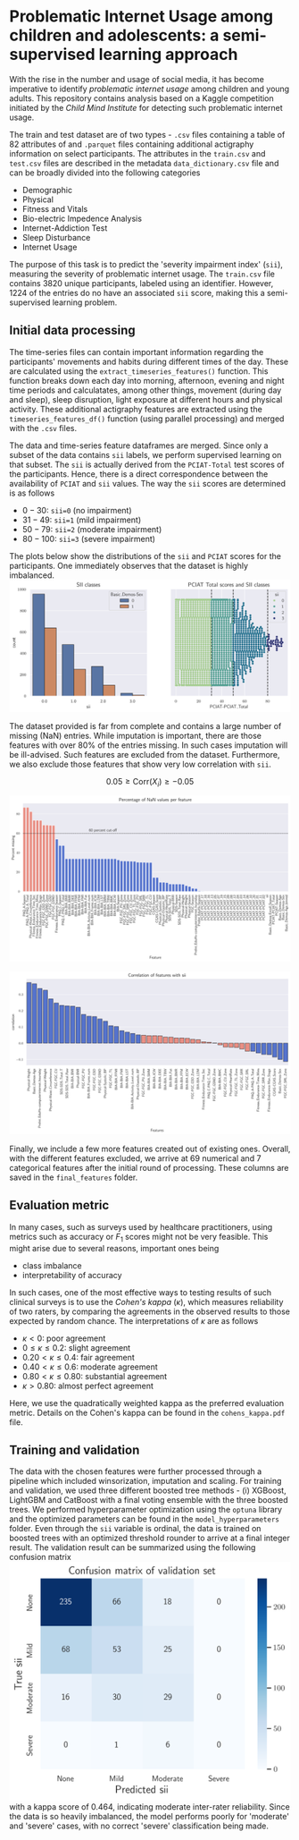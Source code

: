  # Problematic Internet Usage among children and adolescents: a semi-supervised learning approach

With the rise in the number and usage of social media, it has become imperative to identify *problematic internet usage* among children and young adults. This repository contains analysis based on a Kaggle competition initiated by the *Child Mind Institute* for detecting such problematic internet usage.

The train and test dataset are of two types - ```.csv``` files containing a table of $82$ attributes of  and ```.parquet``` files containing additional actigraphy information on select participants. The attributes in the ```train.csv``` and ```test.csv``` files are described in the metadata ```data_dictionary.csv``` file and can be broadly divided into the following categories

* Demographic
* Physical
* Fitness and Vitals
* Bio-electric Impedence Analysis
* Internet-Addiction Test
* Sleep Disturbance
* Internet Usage

The purpose of this task is to predict the 'severity impairment index' (```sii```), measuring the severity of problematic internet usage. The ```train.csv``` file contains $3820$ unique participants, labeled using an identifier. However, $1224$ of the entries do no have an associated ```sii``` score, making this a semi-supervised learning problem.
## Initial data processing
The time-series files can contain important information regarding the participants' movements and habits during different times of the day. These are calculated using the ```extract_timeseries_features()``` function. This function breaks down each day into morning, afternoon, evening and night time periods and calculatates, among other things, movement (during day and sleep), sleep disruption, light exposure at different hours and physical activity. These additional actigraphy features are extracted using the ```timeseries_features_df()``` function (using parallel processing) and merged with the ```.csv``` files. 

The data and time-series feature dataframes are merged. Since only a subset of the data contains ```sii``` labels, we perform supervised learning on that subset. The ```sii``` is actually derived from the ```PCIAT-Total``` test scores of the participants. Hence, there is a direct correspondence between the availability of ```PCIAT``` and ```sii``` values. The way the ```sii``` scores are determined is as follows
* $0 - 30$: ```sii=0``` (no impairment)
* $31 - 49$: ```sii=1``` (mild impairment)
* $50 - 79$: ```sii=2``` (moderate impairment)
* $80 - 100$: ```sii=3``` (severe impairment)

The plots below show the distributions of the ```sii``` and ```PCIAT``` scores for the participants. One immediately observes that the dataset is highly imbalanced.
![sii_image](./images/sii_class.png)

The dataset provided is far from complete and contains a large number of missing (NaN) entries. While imputation is important, there are those features with over $80\%$ of the entries missing. In such cases imputation will be ill-advised. Such features are excluded from the dataset. Furthermore, we also exclude those features that show very low correlation with ```sii```. 
```math
0.05 \geq \text{Corr}(X_i) \geq - 0.05
```
![nan_image](./images/nan_percent.png)

![correlation_image](./images/correlations.png)

Finally, we include a few more features created out of existing ones. Overall, with the different features excluded, we arrive at $69$ numerical and $7$ categorical features after the initial round of processing. These columns are saved in the ```final_features``` folder.
## Evaluation metric
In many cases, such as surveys used by healthcare practitioners, using metrics such as accuracy or $F_1$ scores might not be very feasible. This might arise due to several reasons, important ones being
* class imbalance
* interpretability of accuracy

In such cases, one of the most effective ways to testing results of such clinical surveys is to use the *Cohen's kappa* ($\kappa$), which measures reliability of two raters, by comparing the agreements in the observed results to those expected by random chance. The interpretations of $\kappa$ are as follows
* $\kappa < 0$: poor agreement
* $0\leq\kappa\leq0.2$: slight agreement
* $0.20 < \kappa \leq 0.4$: fair agreement
* $0.40 < \kappa \leq 0.6$: moderate agreement
* $0.80 < \kappa \leq 0.80$: substantial agreement
* $\kappa > 0.80$: almost perfect agreement

Here, we use the quadratically weighted kappa as the preferred evaluation metric. Details on the Cohen's kappa can be found in the ```cohens_kappa.pdf``` file.
## Training and validation
The data with the chosen features were further processed through a pipeline which included winsorization, imputation and scaling. For training and validation, we used three different boosted tree methods - (i) XGBoost, LightGBM and CatBoost with a final voting ensemble with the three boosted trees. We performed hyperparameter optimization using the ```optuna``` library and the optimized parameters can be found in the ```model_hyperparameters``` folder. Even through the ```sii``` variable is ordinal, the data is trained on boosted trees with an optimized threshold rounder to arrive at a final integer result. The validation result can be summarized using the following confusion matrix 
 ![cm](./images/confusion_matrix.png)
 with a kappa score of $0.464$, indicating moderate inter-rater reliability. Since the data is so heavily imbalanced, the model performs poorly for 'moderate' and 'severe' cases, with no correct 'severe' classification being made.